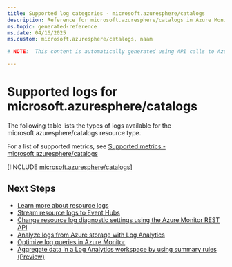 ```yaml
---
title: Supported log categories - microsoft.azuresphere/catalogs
description: Reference for microsoft.azuresphere/catalogs in Azure Monitor Logs.
ms.topic: generated-reference
ms.date: 04/16/2025
ms.custom: microsoft.azuresphere/catalogs, naam

# NOTE:  This content is automatically generated using API calls to Azure. Any edits made on these files will be overwritten in the next run of the script. 

---
```





# Supported logs for microsoft.azuresphere/catalogs  
The following table lists the types of logs available for the microsoft.azuresphere/catalogs resource type.
  
  
  
For a list of supported metrics, see [Supported metrics - microsoft.azuresphere/catalogs](../supported-metrics/microsoft-azuresphere-catalogs-metrics.md)  
  

  
[!INCLUDE [microsoft.azuresphere/catalogs](~/reusable-content/ce-skilling/azure/includes/azure-monitor/reference/logs/microsoft-azuresphere-catalogs-logs-include.md)]  
  

## Next Steps

* [Learn more about resource logs](/azure/azure-monitor/essentials/platform-logs-overview)
* [Stream resource logs to Event Hubs](/azure/azure-monitor/essentials/resource-logs#send-to-azure-event-hubs)
* [Change resource log diagnostic settings using the Azure Monitor REST API](/rest/api/monitor/diagnosticsettings)
* [Analyze logs from Azure storage with Log Analytics](/azure/azure-monitor/essentials/resource-logs#send-to-log-analytics-workspace)
* [Optimize log queries in Azure Monitor](/azure/azure-monitor/logs/query-optimization)
* [Aggregate data in a Log Analytics workspace by using summary rules (Preview)](/azure/azure-monitor/logs/summary-rules)